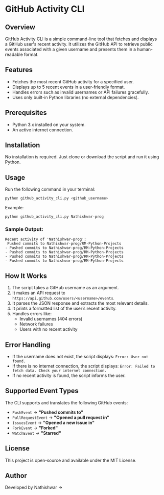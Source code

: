 # GitHub Activity CLI

## Overview
GitHub Activity CLI is a simple command-line tool that fetches and displays a GitHub user's recent activity. It utilizes the GitHub API to retrieve public events associated with a given username and presents them in a human-readable format.

## Features
- Fetches the most recent GitHub activity for a specified user.
- Displays up to 5 recent events in a user-friendly format.
- Handles errors such as invalid usernames or API failures gracefully.
- Uses only built-in Python libraries (no external dependencies).

## Prerequisites
- Python 3.x installed on your system.
- An active internet connection.

## Installation
No installation is required. Just clone or download the script and run it using Python.

## Usage
Run the following command in your terminal:
```sh
python github_activity_cli.py <github_username>
```
Example:
```sh
python github_activity_cli.py Nathishwar-prog
```

### Sample Output:
```
Recent activity of 'Nathishwar-prog':
 Pushed commits to Nathishwar-prog/RM-Python-Projects
- Pushed commits to Nathishwar-prog/RM-Python-Projects
- Pushed commits to Nathishwar-prog/RM-Python-Projects
- Pushed commits to Nathishwar-prog/RM-Python-Projects
- Pushed commits to Nathishwar-prog/RM-Python-Projects

```

## How It Works
1. The script takes a GitHub username as an argument.
2. It makes an API request to `https://api.github.com/users/<username>/events`.
3. It parses the JSON response and extracts the most relevant details.
4. It prints a formatted list of the user’s recent activity.
5. Handles errors like:
   - Invalid usernames (404 errors)
   - Network failures
   - Users with no recent activity

## Error Handling
- If the username does not exist, the script displays: `Error: User not found.`
- If there is no internet connection, the script displays: `Error: Failed to fetch data. Check your internet connection.`
- If no recent activity is found, the script informs the user.

## Supported Event Types
The CLI supports and translates the following GitHub events:
- `PushEvent` → **"Pushed commits to"**
- `PullRequestEvent` → **"Opened a pull request in"**
- `IssuesEvent` → **"Opened a new issue in"**
- `ForkEvent` → **"Forked"**
- `WatchEvent` → **"Starred"**

## License
This project is open-source and available under the MIT License.

## Author
Developed by Nathishwar -> 

